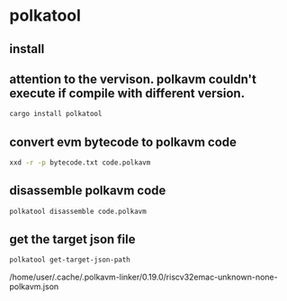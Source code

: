 # polkatool

## install

## attention to the vervison. polkavm couldn't execute if compile with different version.

```bash
cargo install polkatool
```

## convert evm bytecode to polkavm code

```bash
xxd -r -p bytecode.txt code.polkavm
```

## disassemble polkavm code

```bash
polkatool disassemble code.polkavm
```

## get the target json file

```bash
polkatool get-target-json-path
```

/home/user/.cache/.polkavm-linker/0.19.0/riscv32emac-unknown-none-polkavm.json
